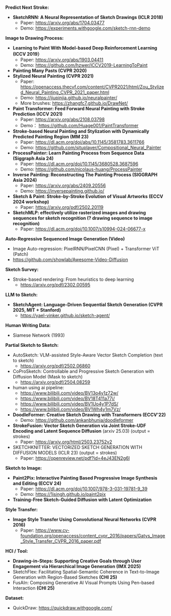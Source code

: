 **Predict Next Stroke:**

- **SketchRNN: A Neural Representation of Sketch Drawings (ICLR 2018)**
    - Paper: https://arxiv.org/abs/1704.03477
    - Demo: https://experiments.withgoogle.com/sketch-rnn-demo

**Image to Drawing Process:**

- **Learning to Paint With Model-based Deep Reinforcement Learning (ICCV 2019）**
    - Paper: https://arxiv.org/abs/1903.04411
    - Demo: https://github.com/hzwer/ICCV2019-LearningToPaint
- **Painting Many Pasts (CVPR 2020)**
- **Stylized Neural Painting (CVPR 2021)**
    - Paper: https://openaccess.thecvf.com/content/CVPR2021/html/Zou_Stylized_Neural_Painting_CVPR_2021_paper.html
    - Demo: https://jiupinjia.github.io/neuralpainter/
    - More brushes: https://zhangfc7.github.io/DrawNet/
- **Paint Transformer: Feed Forward Neural Painting with Stroke Prediction (ICCV 2021)**
    - Paper: https://arxiv.org/abs/2108.03798
    - Demo： https://github.com/Huage001/PaintTransformer
- **Stroke-based Neural Painting and Stylization with Dynamically Predicted Painting Region (MM 23)**
    - Paper: https://dl.acm.org/doi/abs/10.1145/3581783.3611766
    - Demo: https://github.com/sjtuplayer/Compositional_Neural_Painter
- **ProcessPainter: Learn Painting Process from Sequence Data (Siggraph Asia 24)**
    - Paper: https://dl.acm.org/doi/10.1145/3680528.3687596
    - Demo: https://github.com/nicolaus-huang/ProcessPainter
- **Inverse Painting: Reconstructing The Painting Process (SIGGRAPH Asia 2024)**
    - Paper: https://arxiv.org/abs/2409.20556
    - Demo: https://inversepainting.github.io/
- **Sketch & Paint: Stroke-by-Stroke Evolution of Visual Artworks (ECCV 2024 workshop)**
    - Paper: https://arxiv.org/pdf/2502.20119
- **SketchMLP: effectively utilize rasterized images and drawing sequences for sketch recognition (? drawing sequence to image recognition)**
    - Paper: https://dl.acm.org/doi/10.1007/s10994-024-06677-x

**Auto-Regressive Sequenced Image Generation (Video)**

- Image Auto-regression: PixelRNN/PixelCNN (Pixel) + Transformer ViT (Patch)
- https://github.com/showlab/Awesome-Video-Diffusion

**Sketch Survey:**

- Stroke-based rendering: From heuristics to deep learning
    - https://arxiv.org/pdf/2302.00595

**LLM to Sketch:**

- **SketchAgent: Language-Driven Sequential Sketch Generation (CVPR 2025, MIT + Stanford)**
    - https://yael-vinker.github.io/sketch-agent/

**Human Writing Data:**

- Siamese Network (1993)

**Partial Sketch to Sketch:**

- AutoSketch: VLM-assisted Style-Aware Vector Sketch Completion (text to sketch)
    - https://arxiv.org/pdf/2502.06860
- CoProSketch: Controllable and Progressive Sketch Generation with Diffusion
Model (Mask to sketch)
    - https://arxiv.org/pdf/2504.08259
- human using ai pipeline:
    - https://www.bilibili.com/video/BV13o4y1z72w/
    - https://www.bilibili.com/video/BV18T411a77j/
    - https://www.bilibili.com/video/BV1Uo4y1P7dS/
    - https://www.bilibili.com/video/BV1Wh4y1m7Vz/
- **DoodleFormer: Creative Sketch Drawing with Transformers (ECCV'22)**
    - Demo: https://github.com/ankanbhunia/doodleformer
- **StrokeFusion: Vector Sketch Generation via Joint Stroke-UDF Encoding and Latent Sequence Diffusion** (arxiv 25.03) (output = strokes)
    - Paper: https://arxiv.org/html/2503.23752v2
- SKETCHKNITTER: VECTORIZED SKETCH GENERATION WITH DIFFUSION MODELS (ICLR 23) (output = strokes)
    - Paper: https://openreview.net/pdf?id=4eJ43EN2g6l

**Sketch to Image:**

- **Paint2Pix: Interactive Painting Based Progressive Image Synthesis and Editing (ECCV 24)**
    - Paper: https://dl.acm.org/doi/10.1007/978-3-031-19781-9_39
    - Demo: https://1jsingh.github.io/paint2pix
- **Training-Free Sketch-Guided Diffusion with Latent Optimization**

**Style Transfer:**

- **Image Style Transfer Using Convolutional Neural Networks (CVPR 2016)**
    - Paper: https://www.cv-foundation.org/openaccess/content_cvpr_2016/papers/Gatys_Image_Style_Transfer_CVPR_2016_paper.pdf

**HCI / Tool:**

- **Drawing-in-Steps: Supporting Creative Goals through User Engagement via Hierarchical Image Generation (IMX 2025)**
- SketchFlex: Facilitating Spatial-Semantic Coherence in Text-to-Image Generation with Region-Based Sketches **(CHI 25)**
- FusAIn: Composing Generative AI Visual Prompts Using Pen-based Interaction **(CHI 25)**

**Dataset:**

- QuickDraw: https://quickdraw.withgoogle.com/
